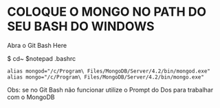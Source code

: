 # COLOQUE O MONGO NO PATH DO SEU BASH DO WINDOWS

Abra o Git Bash Here

$ cd~
$notepad .bashrc

```
alias mongod="/c/Program\ Files/MongoDB/Server/4.2/bin/mongod.exe"
alias mongo="/c/Program\ Files/MongoDB/Server/4.2/bin/mongo.exe"
```

Obs: se no Git Bash não funcionar utilize o Prompt do Dos para trabalhar com o MongoDB